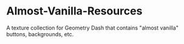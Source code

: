 # Almost-Vanilla-Resources
A texture collection for Geometry Dash that contains "almost vanilla" buttons, backgrounds, etc.
